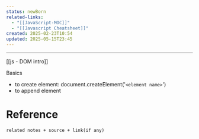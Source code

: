```yaml
---
status: newBorn
related-links:
  - "[[JavaScript-MOC]]"
  - "[[Javascript Cheatsheet]]"
created: 2025-02-23T10:54
updated: 2025-05-15T23:45
---
```

---


[[js - DOM intro]]



Basics

- to create element: document.createElement('`<element name>`')
- to append element


# Reference
`related notes + source + link(if any)`
 
